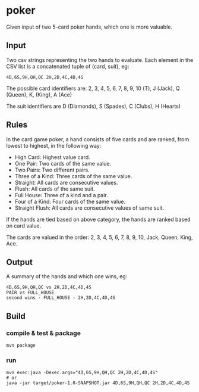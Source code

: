 # poker

Given input of two 5-card poker hands, which one is more valuable.

## Input
Two csv strings representing the two hands to evaluate. Each element in the CSV list is a concatenated tuple of (card, suit), eg:

`4D,6S,9H,QH,QC 2H,2D,4C,4D,4S`

The possible card identifiers are: 2, 3, 4, 5, 6, 7, 8, 9, 10 (T), J (Jack), Q (Queen), K, (King), A (Ace)

The suit identifiers are D (Diamonds), S (Spades), C (Clubs), H (Hearts)

## Rules

In the card game poker, a hand consists of five cards and are ranked, from lowest to highest, in the following way:

- High Card: Highest value card.
- One Pair: Two cards of the same value.
- Two Pairs: Two different pairs.
- Three of a Kind: Three cards of the same value.
- Straight: All cards are consecutive values.
- Flush: All cards of the same suit.
- Full House: Three of a kind and a pair.
- Four of a Kind: Four cards of the same value.
- Straight Flush: All cards are consecutive values of same suit.

If the hands are tied based on above category, the hands are ranked based on card value.

The cards are valued in the order:
2, 3, 4, 5, 6, 7, 8, 9, 10, Jack, Queen, King, Ace.


## Output
A summary of the hands and which one wins, eg:
```
4D,6S,9H,QH,QC vs 2H,2D,4C,4D,4S
PAIR vs FULL_HOUSE
second wins - FULL_HOUSE - 2H,2D,4C,4D,4S
```

## Build

### compile & test & package
```
mvn package
```

### run
```
mvn exec:java -Dexec.args="4D,6S,9H,QH,QC 2H,2D,4C,4D,4S"
# or
java -jar target/poker-1.0-SNAPSHOT.jar 4D,6S,9H,QH,QC 2H,2D,4C,4D,4S
```
